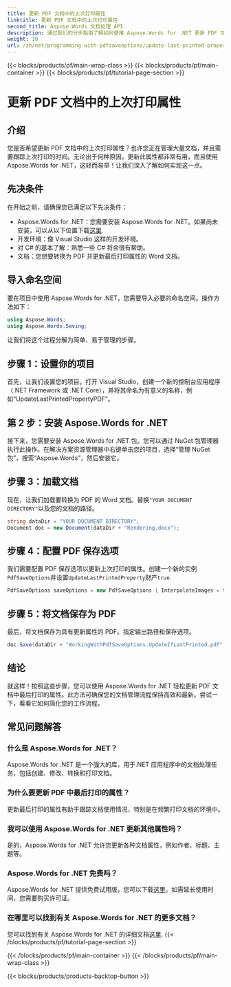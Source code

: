 ```yaml
---
title: 更新 PDF 文档中的上次打印属性
linktitle: 更新 PDF 文档中的上次打印属性
second_title: Aspose.Words 文档处理 API
description: 通过我们的分步指南了解如何使用 Aspose.Words for .NET 更新 PDF 文档中最后打印的属性。
weight: 10
url: /zh/net/programming-with-pdfsaveoptions/update-last-printed-property/
---
```


{{< blocks/products/pf/main-wrap-class >}}
{{< blocks/products/pf/main-container >}}
{{< blocks/products/pf/tutorial-page-section >}}

# 更新 PDF 文档中的上次打印属性

## 介绍

您是否希望更新 PDF 文档中的上次打印属性？也许您正在管理大量文档，并且需要跟踪上次打印的时间。无论出于何种原因，更新此属性都非常有用，而且使用 Aspose.Words for .NET，这轻而易举！让我们深入了解如何实现这一点。

## 先决条件

在开始之前，请确保您已满足以下先决条件：

-  Aspose.Words for .NET：您需要安装 Aspose.Words for .NET。如果尚未安装，可以从以下位置下载[这里](https://releases.aspose.com/words/net/).
- 开发环境：像 Visual Studio 这样的开发环境。
- 对 C# 的基本了解：熟悉一些 C# 将会很有帮助。
- 文档：您想要转换为 PDF 并更新最后打印属性的 Word 文档。

## 导入命名空间

要在项目中使用 Aspose.Words for .NET，您需要导入必要的命名空间。操作方法如下：

```csharp
using Aspose.Words;
using Aspose.Words.Saving;
```

让我们将这个过程分解为简单、易于管理的步骤。

## 步骤 1：设置你的项目

首先，让我们设置您的项目。打开 Visual Studio，创建一个新的控制台应用程序（.NET Framework 或 .NET Core），并将其命名为有意义的名称，例如“UpdateLastPrintedPropertyPDF”。

## 第 2 步：安装 Aspose.Words for .NET

接下来，您需要安装 Aspose.Words for .NET 包。您可以通过 NuGet 包管理器执行此操作。在解决方案资源管理器中右键单击您的项目，选择“管理 NuGet 包”，搜索“Aspose.Words”，然后安装它。

## 步骤 3：加载文档

现在，让我们加载要转换为 PDF 的 Word 文档。替换`"YOUR DOCUMENT DIRECTORY"`以及您的文档的路径。

```csharp
string dataDir = "YOUR DOCUMENT DIRECTORY";
Document doc = new Document(dataDir + "Rendering.docx");
```

## 步骤 4：配置 PDF 保存选项

我们需要配置 PDF 保存选项以更新上次打印的属性。创建一个新的实例`PdfSaveOptions`并设置`UpdateLastPrintedProperty`财产`true`.

```csharp
PdfSaveOptions saveOptions = new PdfSaveOptions { InterpolateImages = true };
```

## 步骤 5：将文档保存为 PDF

最后，将文档保存为具有更新属性的 PDF。指定输出路径和保存选项。

```csharp
doc.Save(dataDir + "WorkingWithPdfSaveOptions.UpdateIfLastPrinted.pdf", saveOptions);
```

## 结论

就这样！按照这些步骤，您可以使用 Aspose.Words for .NET 轻松更新 PDF 文档中最后打印的属性。此方法可确保您的文档管理流程保持高效和最新。尝试一下，看看它如何简化您的工作流程。

## 常见问题解答

### 什么是 Aspose.Words for .NET？
Aspose.Words for .NET 是一个强大的库，用于.NET 应用程序中的文档处理任务，包括创建、修改、转换和打印文档。

### 为什么要更新 PDF 中最后打印的属性？
更新最后打印的属性有助于跟踪文档使用情况，特别是在频繁打印文档的环境中。

### 我可以使用 Aspose.Words for .NET 更新其他属性吗？
是的，Aspose.Words for .NET 允许您更新各种文档属性，例如作者、标题、主题等。

### Aspose.Words for .NET 免费吗？
 Aspose.Words for .NET 提供免费试用版，您可以下载[这里](https://releases.aspose.com/)。如需延长使用时间，您需要购买许可证。

### 在哪里可以找到有关 Aspose.Words for .NET 的更多文档？
您可以找到有关 Aspose.Words for .NET 的详细文档[这里](https://reference.aspose.com/words/net/).
{{< /blocks/products/pf/tutorial-page-section >}}

{{< /blocks/products/pf/main-container >}}
{{< /blocks/products/pf/main-wrap-class >}}

{{< blocks/products/products-backtop-button >}}
